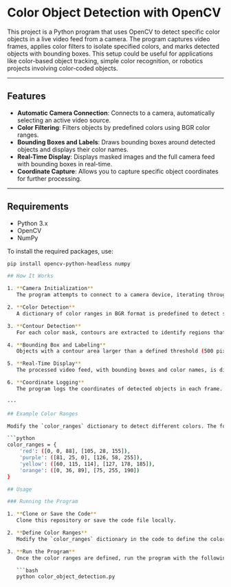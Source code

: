 # Color Object Detection with OpenCV

This project is a Python program that uses OpenCV to detect specific color objects in a live video feed from a camera. The program captures video frames, applies color filters to isolate specified colors, and marks detected objects with bounding boxes. This setup could be useful for applications like color-based object tracking, simple color recognition, or robotics projects involving color-coded objects.

---

## Features

- **Automatic Camera Connection**: Connects to a camera, automatically selecting an active video source.
- **Color Filtering**: Filters objects by predefined colors using BGR color ranges.
- **Bounding Boxes and Labels**: Draws bounding boxes around detected objects and displays their color names.
- **Real-Time Display**: Displays masked images and the full camera feed with bounding boxes in real-time.
- **Coordinate Capture**: Allows you to capture specific object coordinates for further processing.

---

## Requirements

- Python 3.x
- OpenCV
- NumPy

To install the required packages, use:

```bash
pip install opencv-python-headless numpy

## How It Works

1. **Camera Initialization**  
   The program attempts to connect to a camera device, iterating through possible indices (1-9) until it finds an active camera. Once connected, it captures frames from the active video source for processing.

2. **Color Detection**  
   A dictionary of color ranges in BGR format is predefined to detect specific colors. For each frame, the program applies binary masks based on these color ranges, isolating areas of the image that match the specified colors.

3. **Contour Detection**  
   For each color mask, contours are extracted to identify regions that match the specified color range. Contours allow the program to identify the boundaries of colored areas within each frame.

4. **Bounding Box and Labeling**  
   Objects with a contour area larger than a defined threshold (500 pixels) are marked with a red bounding box. The bounding box includes a label that displays the name of the detected color.

5. **Real-Time Display**  
   The processed video feed, with bounding boxes and color names, is displayed in real time. Additionally, individual color masks (optional) can be shown alongside the main feed for better visualization.

6. **Coordinate Logging**  
   The program logs the coordinates of detected objects in each frame. These coordinates are continuously updated, allowing for further processing or data collection based on object positions.

---

## Example Color Ranges

Modify the `color_ranges` dictionary to detect different colors. The format is:

```python
color_ranges = {
    'red': ([0, 0, 88], [105, 28, 155]),
    'purple': ([81, 25, 0], [126, 58, 255]),
    'yellow': ([60, 115, 114], [127, 178, 185]),
    'orange': ([0, 36, 89], [75, 255, 190])
}

## Usage

### Running the Program

1. **Clone or Save the Code**  
   Clone this repository or save the code file locally.

2. **Define Color Ranges**  
   Modify the `color_ranges` dictionary in the code to define the color ranges you want to detect. The colors are specified in BGR format (Blue, Green, Red).

3. **Run the Program**  
   Once the color ranges are defined, run the program with the following command:

   ```bash
   python color_object_detection.py

